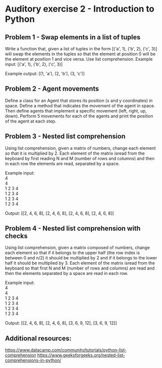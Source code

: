 ﻿# Auditory exercise 2 - Introduction to Python

## Problem 1 - Swap elements in a list of tuples

Write a function that, given a list of tuples in the form [('a', 1), ('b', 2), ('c', 3)] will swap the elements in the tuples so that the element at position 0 will be the element at position 1 and vice versa. Use list comprehension.
Example input:
[('a', 1), ('b', 2), ('c', 3)]

Example output:
[(1, 'a'), (2, 'b'), (3, 'c')]


## Problem 2 - Agent movements

Define a class for an Agent that stores its position (x and y coordinates) in space. Define a method that indicates the movement of the agent in space. Then define agents that implement a specific movement (left, right, up, down). Perform 5 movements for each of the agents and print the position of the agent at each step.

## Problem 3 - Nested list comprehension
Using list comprehension, given a matrix of numbers, change each element so that it is multiplied by 2. Each element of the matrix is ​​read from the keyboard by first reading N and M (number of rows and columns) and then in each row the elements are read, separated by a space.

Example input:\
4\
4\
1 2 3 4\
1 2 3 4\
1 2 3 4\
1 2 3 4

Output:
[[2, 4, 6, 8], [2, 4, 6, 8], [2, 4, 6, 8], [2, 4, 6, 8]]


## Problem 4 - Nested list comprehension with checks
Using list comprehension, given a matrix composed of numbers, change each element so that if it belongs to the upper half (the row index is between 0 and n/2) it should be multiplied by 2 and if it belongs to the lower half it should be multiplied by 3. Each element of the matrix is ​​read from the keyboard so that first N and M (number of rows and columns) are read and then the elements separated by a space are read in each row.

Example input:\
4\
4\
1 2 3 4\
1 2 3 4\
1 2 3 4\
1 2 3 4

Output:
[[2, 4, 6, 8], [2, 4, 6, 8], [3, 6, 9, 12], [3, 6, 9, 12]]



## Additional resources:
https://www.datacamp.com/community/tutorials/python-list-comprehension
https://www.geeksforgeeks.org/nested-list-comprehensions-in-python/
